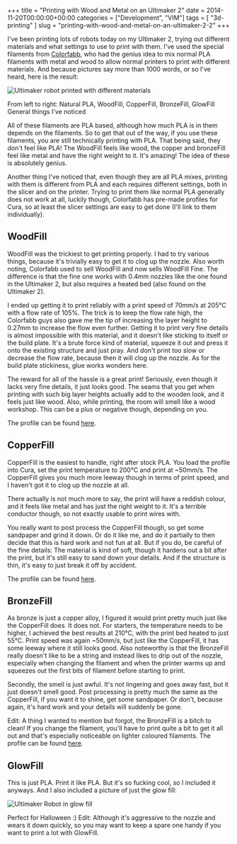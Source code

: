 +++
title = "Printing with Wood and Metal on an Ultimaker 2"
date = 2014-11-20T00:00:00+00:00
categories = ["Development", "VIM"]
tags = [ "3d-printing" ]
slug = "printing-with-wood-and-metal-on-an-ultimaker-2-2"
+++

I've been printing lots of robots today on my Ultimaker 2, trying out different materials and what settings to use to print with them. I've used the special filaments from [Colorfabb](colorfabb.com), who had the genius idea to mix normal PLA filaments with metal and wood to allow normal printers to print with different materials. And because pictures say more than 1000 words, or so I've heard, here is the result:

![Ultimaker robot printed with different materials](/images/2017/06/IMG_0779.jpg)

From left to right: Natural PLA, WoodFill, CopperFill, BronzeFill, GlowFill
General things I've noticed

All of these filaments are PLA based, although how much PLA is in them depends on the filaments. So to get that out of the way, if you use these filaments, you are still technically printing with PLA. That being said, they don't feel like PLA! The WoodFill feels like wood, the copper and bronzeFill feel like metal and have the right weight to it. It's amazing! The idea of these is absolutely genius.

Another thing I've noticed that, even though they are all PLA mixes, printing with them is different from PLA and each requires different settings, both in the slicer and on the printer. Trying to print them like normal PLA generally does not work at all, luckily though, Colorfabb has pre-made profiles for Cura, so at least the slicer settings are easy to get done (I'll link to them individually).

## WoodFill

WoodFill was the trickiest to get printing properly. I had to try various things, because it's trivially easy to get it to clog up the nozzle. Also worth noting, Colorfabb used to sell WoodFill and now sells WoodFill Fine. The difference is that the fine one works with 0.4mm nozzles like the one found in the Ultimaker 2, but also requires a heated bed (also found on the Ultimaker 2).

I ended up getting it to print reliably with a print speed of 70mm/s at 205°C with a flow rate of 105%. The trick is to keep the flow rate high, the Colorfabb guys also gave me the tip of increasing the layer height to 0.27mm to increase the flow even further. Getting it to print very fine details is almost impossible with this material, and it doesn't like sticking to itself or the build plate. It's a brute force kind of material, squeeze it out and press it onto the existing structure and just pray. And don't print too slow or decrease the flow rate, because then it will clog up the nozzle. As for the build plate stickiness, glue works wonders here.

The reward for all of the hassle is a great print! Seriously, even though it lacks very fine details, it just looks good. The seams that you get when printing with such big layer heights actually add to the wooden look, and it feels just like wood. Also, while printing, the room will smell like a wood workshop. This can be a plus or negative though, depending on you.

The profile can be found [here](http://learn.colorfabb.com/how-to-print-with-woodfill/).

## CopperFill

CopperFill is the easiest to handle, right after stock PLA. You load the profile into Cura, set the print temperature to 200°C and print at ~50mm/s. The CopperFill gives you much more leeway though in terms of print speed, and I haven't got it to clog up the nozzle at all.

There actually is not much more to say, the print will have a reddish colour, and it feels like metal and has just the right weight to it. It's a terrible conductor though, so not exactly usable to print wires with.

You really want to post process the CopperFill though, so get some sandpaper and grind it down. Or do it like me, and do it partially to then decide that this is hard work and not fun at all. But if you do, be careful of the fine details: The material is kind of soft, though it hardens out a bit after the print, but it's still easy to sand down your details. And if the structure is thin, it's easy to just break it off by accident.

The profile can be found [here](learn.colorfabb.com/print-copperfill/).

## BronzeFill

As bronze is just a copper alloy, I figured it would print pretty much just like the CopperFill does. It does not. For starters, the temperature needs to be higher, I achieved the best results at 210°C, with the print bed heated to just 55°C. Print speed was again ~50mm/s, but just like the CopperFill, it has some leeway where it still looks good. Also noteworthy is that the BronzeFill really doesn't like to be a string and instead likes to drip out of the nozzle, especially when changing the filament and when the printer warms up and squeezes out the first bits of filament before starting to print.

Secondly, the smell is just awful. It's not lingering and goes away fast, but it just doesn't smell good. Post processing is pretty much the same as the CopperFill, if you want it to shine, get some sandpaper. Or don't, because again, it's hard work and your details will suddenly be gone.

Edit: A thing I wanted to mention but forgot, the BronzeFill is a bitch to clean! If you change the filament, you'll have to print quite a bit to get it all out and that's especially noticeable on lighter coloured filaments.
The profile can be found [here](http://learn.colorfabb.com/print-bronzefill/).

## GlowFill

This is just PLA. Print it like PLA. But it's so fucking cool, so I included it anyways. And I also included a picture of just the glow fill:

![Ultimaker Robot in glow fill](/images/2017/06/IMG_0777.jpg)

Perfect for Halloween :)
Edit: Although it's aggressive to the nozzle and wears it down quickly, so you may want to keep a spare one handy if you want to print a lot with GlowFill.